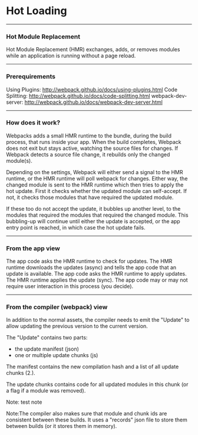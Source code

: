 # Hot Loading

---
### Hot Module Replacement
Hot Module Replacement (HMR) exchanges, adds, or removes modules 
while an application is running without a page reload.

---
### Prerequirements

Using Plugins: http://webpack.github.io/docs/using-plugins.html
Code Splitting: http://webpack.github.io/docs/code-splitting.html
webpack-dev-server: http://webpack.github.io/docs/webpack-dev-server.html

---
### How does it work?

Webpacks adds a small HMR runtime to the bundle, during the build process, 
that runs inside your app. When the build completes, Webpack does not exit 
but stays active, watching the source files for changes. If Webpack detects
a source file change, it rebuilds only the changed module(s). 

Depending on the settings, Webpack will either send a signal to the HMR 
runtime, or the HMR runtime will poll webpack for changes. Either way, 
the changed module is sent to the HMR runtime which then tries to apply 
the hot update. First it checks whether the updated module can self-accept. 
If not, it checks those modules that have required the updated module. 

If these too do not accept the update, it bubbles up another level, to 
the modules that required the modules that required the changed module. 
This bubbling-up will continue until either the update is accepted, or 
the app entry point is reached, in which case the hot update fails.

---
### From the app view

The app code asks the HMR runtime to check for updates. The HMR runtime 
downloads the updates (async) and tells the app code that an update is 
available. The app code asks the HMR runtime to apply updates. The HMR 
runtime applies the update (sync). The app code may or may not require 
user interaction in this process (you decide).

---
### From the compiler (webpack) view

In addition to the normal assets, the compiler needs to emit the "Update" 
to allow updating the previous version to the current version. 

The "Update" contains two parts:
- the update manifest (json)
- one or multiple update chunks (js)

The manifest contains the new compilation hash and a list of all update 
chunks (2.).

The update chunks contains code for all updated modules in this chunk 
(or a flag if a module was removed).

Note:
test note 

Note:The compiler also makes sure that module and chunk ids are consistent 
between these builds. It uses a "records" json file to store them between 
builds (or it stores them in memory).

